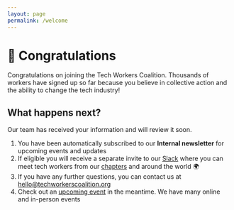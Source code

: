 ```yaml
---
layout: page
permalink: /welcome
---
```

# 🎉 Congratulations

Congratulations on joining the Tech Workers Coalition. Thousands of workers have signed up so far because you believe in collective action and the ability to change the tech industry!

## What happens next?

Our team has received your information and will review it soon. 
1. You have been automatically subscribed to our <b>Internal newsletter</b> for upcoming events and updates
2. If eligible you will receive a separate invite to our [Slack](https://techworkersco.slack.com/) where you can meet tech workers from our [chapters](/chapters) and around the world 🌍 
3. If you have any further questions, you can contact us at hello@techworkerscoalition.org 
4. Check out an [upcoming event](/events) in the meantime. We have many online and in-person events
